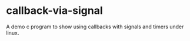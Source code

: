 # callback-via-signal

A demo c program to show using callbacks with signals and timers under linux.
